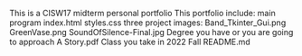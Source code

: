 This is a CISW17 midterm  personal portfolio
This portfolio include:
main program
    index.html
    styles.css
three project images:
    Band_Tkinter_Gui.png
    GreenVase.png
    SoundOfSilence-Final.jpg
Degree you have or you are going to approach
    A Story.pdf
Class you take in 2022 Fall
README.md